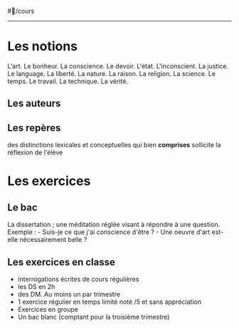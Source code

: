 #📝/cours 

---
# Les notions
L'art. Le bonheur. La conscience. Le devoir. L'état. L'inconscient. La justice. Le language. La liberté. La nature. La raison. La religion. La science. Le temps. Le travail. La technique. La vérité.
## Les auteurs
## Les repères
des distinctions lexicales et conceptuelles qui bien **comprises** sollicite la réflexion de l'élève
# Les exercices 
## Le bac
La dissertation ; une méditation réglée visant à répondre à une question.
Exemple :
	- Suis-je ce que j'ai conscience d'être ?
	- Une oeuvre d'art est-elle nécessairement belle ?
## Les exercices en classe
- interrogations écrites de cours régulières
- les DS en 2h
- des DM. Au moins un par trimestre
- 1 exercice régulier en temps limité noté /5 et sans appréciation
- Exercices en groupe
- Un bac blanc (comptant pour la troisième trimestre)